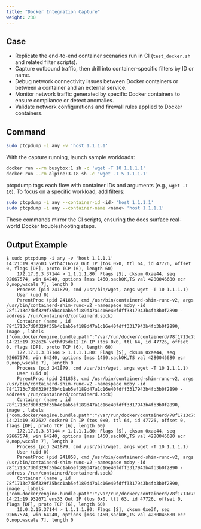 ```yaml
---
title: "Docker Integration Capture"
weight: 230
---
```


## Case

- Replicate the end-to-end container scenarios run in CI (`test_docker.sh` and related filter scripts).
- Capture outbound traffic, then drill into container-specific filters by ID or name.
- Debug network connectivity issues between Docker containers or between a container and an external service.
- Monitor network traffic generated by specific Docker containers to ensure compliance or detect anomalies.
- Validate network configurations and firewall rules applied to Docker containers.

## Command

```bash
sudo ptcpdump -i any -v 'host 1.1.1.1'
```

With the capture running, launch sample workloads:

```bash
docker run --rm busybox:1 sh -c 'wget -T 10 1.1.1.1'
docker run --rm alpine:3.18 sh -c 'wget -T 5 1.1.1.1'
```

ptcpdump tags each flow with container IDs and arguments (e.g., `wget -T 10`). To focus on a specific workload, add filters:

```bash
sudo ptcpdump -i any --container-id <id> 'host 1.1.1.1'
sudo ptcpdump -i any --container-name <name> 'host 1.1.1.1'
```

These commands mirror the CI scripts, ensuring the docs surface real-world Docker troubleshooting steps.

## Output Example

```
$ sudo ptcpdump -i any -v 'host 1.1.1.1'
14:21:19.932603 veth4c1652a Out IP (tos 0x0, ttl 64, id 47726, offset 0, flags [DF], proto TCP (6), length 60)
    172.17.0.3.37144 > 1.1.1.1.80: Flags [S], cksum 0xae44, seq 92667574, win 64240, options [mss 1460,sackOK,TS val 4280046680 ecr 0,nop,wscale 7], length 0
    Process (pid 241879, cmd /usr/bin/wget, args wget -T 10 1.1.1.1)
    User (uid 0)
    ParentProc (pid 241858, cmd /usr/bin/containerd-shim-runc-v2, args /usr/bin/containerd-shim-runc-v2 -namespace moby -id 78f1713c7d0f329f35b4c1ab5ef189d47a1c16e40fdff3317943b4fb3b0f2890 -address /run/containerd/containerd.sock)
    Container (name , id 78f1713c7d0f329f35b4c1ab5ef189d47a1c16e40fdff3317943b4fb3b0f2890, image , labels {"com.docker/engine.bundle.path":"/var/run/docker/containerd/78f1713c7d0f329f35b4c1ab5ef189d47a1c16e40fdff3317943b4fb3b0f2890"})
14:21:19.932626 vethf95de12 In IP (tos 0x0, ttl 64, id 47726, offset 0, flags [DF], proto TCP (6), length 60)
    172.17.0.3.37144 > 1.1.1.1.80: Flags [S], cksum 0xae44, seq 92667574, win 64240, options [mss 1460,sackOK,TS val 4280046680 ecr 0,nop,wscale 7], length 0
    Process (pid 241879, cmd /usr/bin/wget, args wget -T 10 1.1.1.1)
    User (uid 0)
    ParentProc (pid 241858, cmd /usr/bin/containerd-shim-runc-v2, args /usr/bin/containerd-shim-runc-v2 -namespace moby -id 78f1713c7d0f329f35b4c1ab5ef189d47a1c16e40fdff3317943b4fb3b0f2890 -address /run/containerd/containerd.sock)
    Container (name , id 78f1713c7d0f329f35b4c1ab5ef189d47a1c16e40fdff3317943b4fb3b0f2890, image , labels {"com.docker/engine.bundle.path":"/var/run/docker/containerd/78f1713c7d0f329f35b4c1ab5ef189d47a1c16e40fdff3317943b4fb3b0f2890"})
14:21:19.932627 docker0 In IP (tos 0x0, ttl 64, id 47726, offset 0, flags [DF], proto TCP (6), length 60)
    172.17.0.3.37144 > 1.1.1.1.80: Flags [S], cksum 0xae44, seq 92667574, win 64240, options [mss 1460,sackOK,TS val 4280046680 ecr 0,nop,wscale 7], length 0
    Process (pid 241879, cmd /usr/bin/wget, args wget -T 10 1.1.1.1)
    User (uid 0)
    ParentProc (pid 241858, cmd /usr/bin/containerd-shim-runc-v2, args /usr/bin/containerd-shim-runc-v2 -namespace moby -id 78f1713c7d0f329f35b4c1ab5ef189d47a1c16e40fdff3317943b4fb3b0f2890 -address /run/containerd/containerd.sock)
    Container (name , id 78f1713c7d0f329f35b4c1ab5ef189d47a1c16e40fdff3317943b4fb3b0f2890, image , labels {"com.docker/engine.bundle.path":"/var/run/docker/containerd/78f1713c7d0f329f35b4c1ab5ef189d47a1c16e40fdff3317943b4fb3b0f2890"})
14:21:19.932671 ens33 Out IP (tos 0x0, ttl 63, id 47726, offset 0, flags [DF], proto TCP (6), length 60)
    10.0.2.15.37144 > 1.1.1.1.80: Flags [S], cksum 0xe3f, seq 92667574, win 64240, options [mss 1460,sackOK,TS val 4280046680 ecr 0,nop,wscale 7], length 0
```
